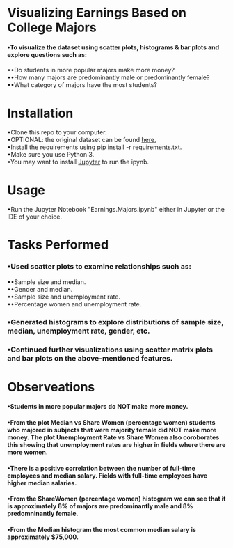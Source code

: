 # Visualizing Earnings Based on College Majors
#### •To visualize the dataset using scatter plots, histograms & bar plots and explore questions such as:
••Do students in more popular majors make more money?  
••How many majors are predominantly male or predominantly female?  
••What category of majors have the most students?

# Installation
•Clone this repo to your computer.  
•OPTIONAL: the original dataset can be found [here.](https://github.com/fivethirtyeight/data/tree/master/college-majors)  
•Install the requirements using pip install -r requirements.txt.  
•Make sure you use Python 3.  
•You may want to install [Jupyter](http://jupyter.org/install) to run the ipynb.

# Usage
•Run the Jupyter Notebook "Earnings.Majors.ipynb" either in Jupyter or the IDE of your choice.

# Tasks Performed
### •Used scatter plots to examine relationships such as:
••Sample size and median.  
••Gender and median.  
••Sample size and unemployment rate.  
••Percentage women and unemployment rate.
### •Generated histograms to explore distributions of sample size, median, unemployment rate, gender, etc.
### •Continued further visualizations using scatter matrix plots and bar plots on the above-mentioned features.

# Observeations
#### •Students in more popular majors do NOT make more money.
#### •From the plot Median vs Share Women (percentage women) students who majored in subjects that were majority female did NOT make more money. The plot Unemployment Rate vs Share Women also coroborates this showing that unemployment rates are higher in fields where there are more women.
#### •There is a positive correlation between the number of full-time employees and median salary. Fields with full-time employees have higher median salaries.
#### •From the ShareWomen (percentage women) histogram we can see that it is approximately 8% of majors are predominantly male and 8% predomninantly female.
#### •From the Median histogram the most common median salary is approximately $75,000.
